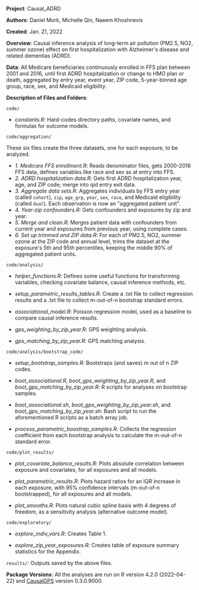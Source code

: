 **Project**: Causal_ADRD

**Authors**: Daniel Mork, Michelle Qin, Naeem Khoshnevis

**Created**: Jan. 21, 2022

**Overview**: Causal inference analysis of long-term air pollution (PM2.5, NO2, summer ozone) effect on first hospitalization with Alzheimer's disease and related dementias (ADRD).

**Data**: All Medicare beneficiaries continuously enrolled in FFS plan between 2001 and 2016, until first ADRD hospitalization or change to HMO plan or death, aggregated by entry year, event year, ZIP code, 5-year-binned age group, race, sex, and Medicaid eligibility.

**Description of Files and Folders**: 

`code/`

  - *constants.R*: Hard-codes directory paths, covariate names, and formulas for outcome models.

`code/aggregation/`   

These six files create the three datasets, one for each exposure, to be analyzed.   

  - *1. Medicare FFS enrollment.R*: Reads denominator files, gets 2000-2016 FFS data, defines variables like race and sex as at entry into FFS.
  - *2. ADRD hospitalization data.R*: Gets first ADRD hospitalization year, age, and ZIP code; merge into qid entry exit data.
  - *3. Aggregate data sets.R*: Aggregates individuals by FFS entry year (called `cohort`), `zip`, `age_grp`, `year`, `sex`, `race`, and Medicaid eligibility (called `dual`). Each observation is now an "aggregated patient unit".
  - *4. Year-zip confounders.R:* Gets confounders and exposures by zip and year.
  - *5. Merge and clean.R*: Merges patient data with confounders from current year and exposures from previous year, using complete cases.
  - *6. Set up trimmed and ZIP data.R*: For each of PM2.5, NO2, summer ozone at the ZIP code and annual level, trims the dataset at the exposure's 5th and 95th percentiles, keeping the middle 90\% of aggregated patient units.
    
`code/analysis/`
  
  - *helper_functions.R*: Defines some useful functions for transforming variables, checking covariate balance, causal inference methods, etc.
  
  - *setup_parametric_results_tables.R*: Create a .txt file to collect regression results and a .txt file to collect m-out-of-n bootstrap standard errors.
  
  - *associational_model.R*: Poisson regression model, used as a baseline to compare causal inference results.
  
  - *gps_weighting_by_zip_year.R*: GPS weighting analysis.
  
  - *gps_matching_by_zip_year.R*: GPS matching analysis.
  
`code/analysis/bootstrap_code/`
  
  - *setup_bootstrap_samples.R*: Bootstraps (and saves) m out of n ZIP codes.
  
  - *boot_associational.R*, *boot_gps_weighting_by_zip_year.R*, and *boot_gps_matching_by_zip_year.R*: R scripts for analyses on bootstrap samples.
  
  - *boot_associational.sh*, *boot_gps_weighting_by_zip_year.sh*, and *boot_gps_matching_by_zip_year.sh*: Bash script to run the aforementioned R scripts as a batch array job.
  
  - *process_parametric_boostrap_samples.R*: Collects the regression coefficient from each bootstrap analysis to calculate the m-out-of-n standard error.
  
`code/plot_results/`

  - *plot_covariate_balance_results.R*: Plots absolute correlation between exposure and covariates, for all exposures and all models.
    
  - *plot_parametric_results.R*: Plots hazard ratios for an IQR increase in each exposure, with 95% confidence intervals (m-out-of-n bootstrapped), for all exposures and all models.
  
  - *plot_smooths.R*: Plots natural cubic spline basis with 4 degrees of freedom, as a sensitivity analysis (alternative outcome model).
  
`code/exploratory/`

  - *explore_indiv_vars.R*: Creates Table 1.
    
  - *explore_zip_year_exposures.R*: Creates table of exposure summary statistics for the Appendix.

`results/`: Outputs saved by the above files.


**Package Versions**: All the analyses are run on R version 4.2.0 (2022-04-22) and [CausalGPS](https://github.com/cran/CausalGPS) version 0.3.0.9000.
